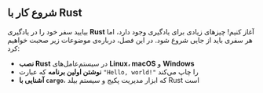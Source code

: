 ## شروع کار با Rust

بیایید سفر خود را در یادگیری **Rust** آغاز کنیم! چیزهای زیادی برای یادگیری وجود دارد، اما هر سفری باید از جایی شروع شود. در این فصل، درباره‌ی موضوعات زیر صحبت خواهیم کرد:

- **نصب Rust** در سیستم‌عامل‌های **Linux، macOS** و **Windows**
- **نوشتن اولین برنامه** که عبارت `"Hello, world!"` را چاپ می‌کند
- **آشنایی با `cargo`**، که ابزار مدیریت پکیج و سیستم بیلد Rust است
